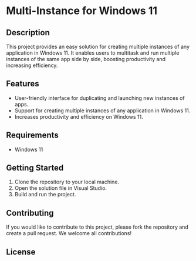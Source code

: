 # Multi-Instance for Windows 11

## Description

This project provides an easy solution for creating multiple instances of any application in Windows 11. It enables users to multitask and run multiple instances of the same app side by side, boosting productivity and increasing efficiency.

## Features

- User-friendly interface for duplicating and launching new instances of apps.
- Support for creating multiple instances of any application in Windows 11.
- Increases productivity and efficiency on Windows 11.

## Requirements

- Windows 11

## Getting Started

1. Clone the repository to your local machine.
2. Open the solution file in Visual Studio.
3. Build and run the project.

## Contributing

If you would like to contribute to this project, please fork the repository and create a pull request. We welcome all contributions!

## License
